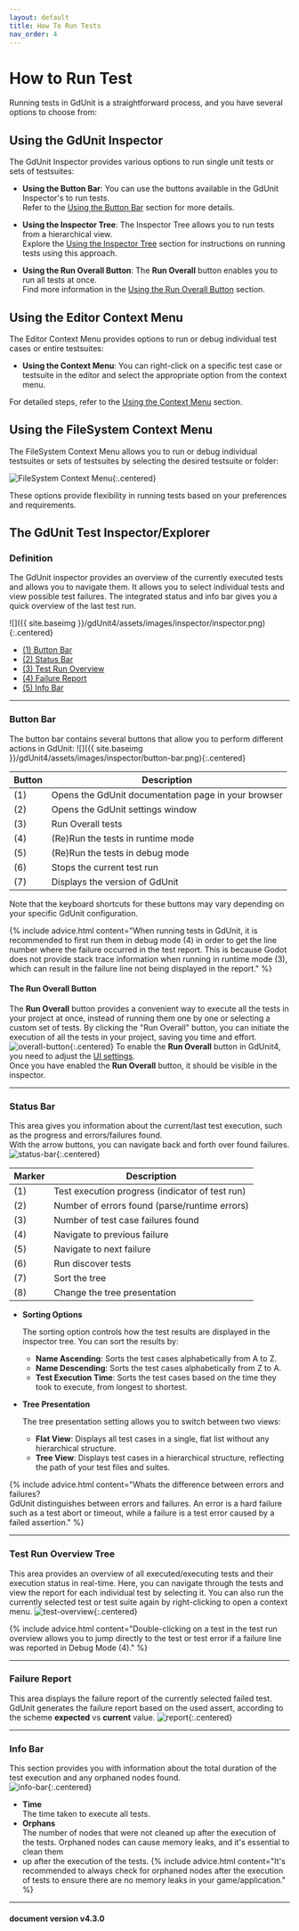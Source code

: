 ```yaml
---
layout: default
title: How To Run Tests
nav_order: 4
---
```


# How to Run Test

Running tests in GdUnit is a straightforward process, and you have several options to choose from:

## Using the GdUnit Inspector

The GdUnit Inspector provides various options to run single unit tests or sets of testsuites:

- **Using the Button Bar**: You can use the buttons available in the GdUnit Inspector's to run tests.<br>
Refer to the [Using the Button Bar](#button-bar) section for more details.

- **Using the Inspector Tree**: The Inspector Tree allows you to run tests from a hierarchical view.<br>
Explore the [Using the Inspector Tree](#test-run-overview-tree) section for instructions on running tests using this approach.

- **Using the Run Overall Button**: The **Run Overall** button enables you to run all tests at once.<br>
Find more information in the [Using the Run Overall Button](#the-run-overall-button) section.

## Using the Editor Context Menu

The Editor Context Menu provides options to run or debug individual test cases or entire testsuites:

- **Using the Context Menu**: You can right-click on a specific test case or testsuite in the editor and select the appropriate option from the context menu.

For detailed steps, refer to the [Using the Context Menu](/gdUnit4/first_steps/getting-started/#execute-your-test) section.

## Using the FileSystem Context Menu

The FileSystem Context Menu allows you to run or debug individual testsuites or sets of testsuites by selecting the desired testsuite or folder:

![FileSystem Context Menu](/gdUnit4/assets/images/inspector/run-test-filesystem.png){:.centered}

These options provide flexibility in running tests based on your preferences and requirements.

## The GdUnit Test Inspector/Explorer

### Definition

The GdUnit inspector provides an overview of the currently executed tests and allows you to navigate them.
It allows you to select individual tests and view possible test failures. The integrated status and info bar gives you a quick overview of the last test run.

![]({{ site.baseimg }}/gdUnit4/assets/images/inspector/inspector.png){:.centered}

- [(1) Button Bar](#button-bar)
- [(2) Status Bar](#status-bar)
- [(3) Test Run Overview](#test-run-overview-tree)
- [(4) Failure Report](#failure-report)
- [(5) Info Bar](#info-bar)

---

### Button Bar

The button bar contains several buttons that allow you to perform different actions in GdUnit:
![]({{ site.baseimg }}/gdUnit4/assets/images/inspector/button-bar.png){:.centered}

|Button|Description|
|--- | --- |
|(1)| Opens the GdUnit documentation page in your browser |
|(2)| Opens the GdUnit settings window |
|(3)| Run Overall tests |
|(4)| (Re)Run the tests in runtime mode |
|(5)| (Re)Run the tests in debug mode |
|(6)| Stops the current test run |
|(7)| Displays the version of GdUnit |

Note that the keyboard shortcuts for these buttons may vary depending on your specific GdUnit configuration.

{% include advice.html
content="When running tests in GdUnit, it is recommended to first run them in debug mode (4) in order to get the line number where the failure occurred
in the test report. This is because Godot does not provide stack trace information when running in runtime mode (3),
which can result in the failure line not being displayed in the report."
%}

#### The Run Overall Button

The **Run Overall** button provides a convenient way to execute all the tests in your project at once, instead of running them one by one or selecting
a custom set of tests. By clicking the "Run Overall" button, you can initiate the execution of all the tests in your project, saving you time and effort.
![overall-button](/gdUnit4/assets/images/inspector/overall-button.png){:.centered}
To enable the **Run Overall** button in GdUnit4, you need to adjust the [UI settings](/gdUnit4/first_steps/settings/#ui-settings).<br>
Once you have enabled the **Run Overall** button, it should be visible in the inspector.

---

### Status Bar

This area gives you information about the current/last test execution, such as the progress and errors/failures found.<br>
With the arrow buttons, you can navigate back and forth over found failures.<br>
![status-bar](/gdUnit4/assets/images/inspector/status-bar.png){:.centered}

|Marker|Description|
|--- | --- |
|(1)| Test execution progress (indicator of test run)|
|(2)| Number of errors found (parse/runtime errors)|
|(3)| Number of test case failures found|
|(4)| Navigate to previous failure |
|(5)| Navigate to next failure |
|(6)| Run discover tests |
|(7)| Sort the tree |
|(8)| Change the tree presentation |

- **Sorting Options**

    The sorting option controls how the test results are displayed in the inspector tree. You can sort the results by:

  - **Name Ascending**: Sorts the test cases alphabetically from A to Z.
  - **Name Descending**: Sorts the test cases alphabetically from Z to A.
  - **Test Execution Time**: Sorts the test cases based on the time they took to execute, from longest to shortest.

- **Tree Presentation**

    The tree presentation setting allows you to switch between two views:

  - **Flat View**: Displays all test cases in a single, flat list without any hierarchical structure.
  - **Tree View**: Displays test cases in a hierarchical structure, reflecting the path of your test files and suites.

{% include advice.html
content="Whats the difference between errors and failures?<br>
GdUnit distinguishes between errors and failures. An error is a hard failure such as a test abort or timeout, while a failure is a test error caused
by a failed assertion."
%}

---

### Test Run Overview Tree

This area provides an overview of all executed/executing tests and their execution status in real-time. Here, you can navigate through the tests and view
the report for each individual test by selecting it. You can also run the currently selected test or test suite again by right-clicking to open a context menu.
![test-overview](/gdUnit4/assets/images/inspector/test-overview.png){:.centered}

{% include advice.html
content="Double-clicking on a test in the test run overview allows you to jump directly to the test or test error if a failure line was reported
in Debug Mode (4)."
%}

---

### Failure Report

This area displays the failure report of the currently selected failed test.<br>
GdUnit generates the failure report based on the used assert, according to the scheme **expected** vs **current** value.
![report](/gdUnit4/assets/images/inspector/report.png){:.centered}

---

### Info Bar

This section provides you with information about the total duration of the test execution and any orphaned nodes found.<br>
![info-bar](/gdUnit4/assets/images/inspector/info-bar.png){:.centered}

- **Time**<br>
    The time taken to execute all tests.
- **Orphans**<br>
     The number of nodes that were not cleaned up after the execution of the tests. Orphaned nodes can cause memory leaks, and it's essential to clean them
- up after the execution of the tests.
{% include advice.html
content="It's recommended to always check for orphaned nodes after the execution of tests to ensure there are no memory leaks in your game/application."
%}

---
<h4> document version v4.3.0 </h4>
